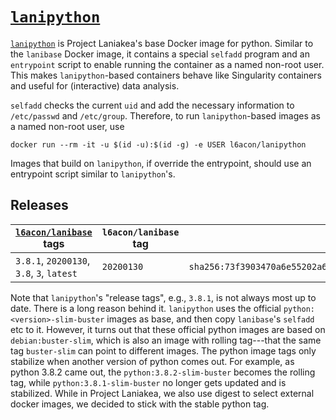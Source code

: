 # [`lanipython`][1]

[`lanipython`][1] is Project Laniakea's base Docker image for python.
Similar to the `lanibase` Docker image, it contains a special
`selfadd` program and an `entrypoint` script to enable running the
container as a named non-root user.
This makes `lanipython`-based containers behave like Singularity
containers and useful for (interactive) data analysis.

`selfadd` checks the current `uid` and add the necessary information
to `/etc/passwd` and `/etc/group`.
Therefore, to run `lanipython`-based images as a named non-root user,
use

    docker run --rm -it -u $(id -u):$(id -g) -e USER l6acon/lanipython

Images that build on `lanipython`, if override the entrypoint, should
use an entrypoint script similar to `lanipython`'s.

## Releases

[`l6acon/lanibase`][1] tags | `l6acon/lanibase` tag | `python` digest
--- | --- | ---
`3.8.1`, `20200130`, `3.8`, `3`, `latest` | `20200130` | `sha256:73f3903470a6e55202a6bb989c23b047487eb1728feba655410076da24106838`

Note that `lanipython`'s "release tags", e.g., `3.8.1`, is not always
most up to date.
There is a long reason behind it.
`lanipython` uses the official `python:<version>-slim-buster` images
as base, and then copy `lanibase`'s `selfadd` etc to it.
However, it turns out that these official python images are based on
`debian:buster-slim`, which is also an image with rolling tag---that
the same tag `buster-slim` can point to different images.
The python image tags only stabilize when another version of python
comes out.
For example, as python 3.8.2 came out, the `python:3.8.2-slim-buster`
becomes the rolling tag, while `python:3.8.1-slim-buster` no longer
gets updated and is stabilized.
While in Project Laniakea, we also use digest to select external
docker images, we decided to stick with the stable python tag.

[1]: https://hub.docker.com/repository/docker/l6acon/lanipython

